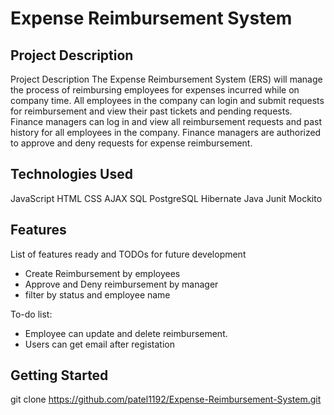 # Expense Reimbursement System

## Project Description

Project Description
The Expense Reimbursement System (ERS) will manage the process of reimbursing employees for expenses incurred while on company time. All employees in the company can login and submit requests for reimbursement and view their past tickets and pending requests. Finance managers can log in and view all reimbursement requests and past history for all employees in the company. Finance managers are authorized to approve and deny requests for expense reimbursement.

## Technologies Used

JavaScript
HTML
CSS
AJAX
SQL
PostgreSQL
Hibernate
Java
Junit
Mockito

## Features

List of features ready and TODOs for future development
* Create Reimbursement by employees
* Approve and Deny reimbursement by manager
* filter by status and employee name

To-do list:
* Employee can update and delete reimbursement.
* Users can get email after registation

## Getting Started
   
git clone https://github.com/patel1192/Expense-Reimbursement-System.git





